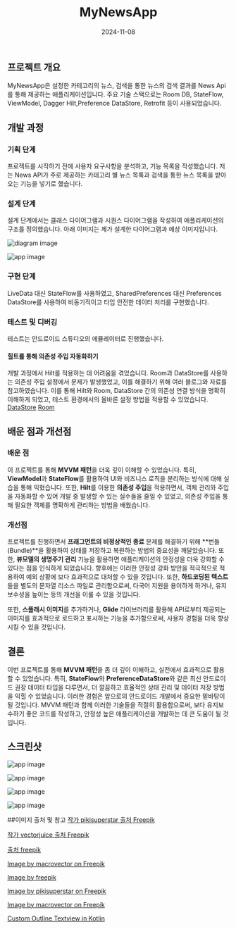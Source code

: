 ﻿---
title:  "MyNewsApp"
excerpt: "MyNewsApp은 원하는 카테고리의 뉴스를 편하게 볼 수 있고 검색을 할 수 있는 앱입니다. 이 글에서는 MyNewsApp의 개발 과정, 사용된 기술, 배운 점 등을 공유하고자 합니다."

categories:
- Android
tags:
- [RoomDB,StateFlow,NewsAPI,Preference DataStore,MVVM,Repository,ViewModel,Dagger Hilt,SAA]

toc: true
toc_sticky: true
date: 2024-11-08
---


## 프로젝트 개요
MyNewsApp은 설정한 카테고리의 뉴스, 검색을 통한 뉴스의 검색 결과를 News Api를 통해 제공하는 애플리케이션입니다. 주요 기술 스택으로는 Room DB, StateFlow, ViewModel, Dagger Hilt,Preference DataStore, Retrofit 등이 사용되었습니다.

## 개발 과정

### 기획 단계
프로젝트를 시작하기 전에 사용자 요구사항을 분석하고, 기능 목록을 작성했습니다.
저는 News API가 주로 제공하는 카테고리 별 뉴스 목록과 검색을 통한 뉴스 목록을 받아 오는 기능을 넣기로 했습니다.

### 설계 단계
설계 단계에서는 클래스 다이어그램과 시퀀스 다이어그램을 작성하여 애플리케이션의 구조를 정의했습니다.
아래 이미지는 제가 설계한 다이어그램과 예상 이미지입니다.

![diagram image](https://github.com/ar9988/ar9988.github.io/blob/main/assets/images/project2/diagram.png?raw=true)


![app image](https://github.com/ar9988/ar9988.github.io/blob/main/assets/images/project2/image1.png?raw=true)

### 구현 단계
LiveData 대신 StateFlow를 사용하였고, SharedPreferences 대신 Preferences DataStore를 사용하여 비동기적이고 타입 안전한 데이터 처리를 구현했습니다.


### 테스트 및 디버깅
테스트는 안드로이드 스튜디오의 에뮬레이터로 진행했습니다.
#### 힐트를 통해 의존성 주입 자동화하기
개발 과정에서 Hilt를 적용하는 데 어려움을 겪었습니다.  Room과 DataStore를 사용하는 의존성 주입 설정에서 문제가 발생했었고, 이를 해결하기 위해 여러 블로그와 자료를 참고하였습니다. 이를 통해 Hilt와 Room, DataStore 간의 의존성 연결 방식을 명확히 이해하게 되었고, 테스트 환경에서의 올바른 설정 방법을 적용할 수 있었습니다.
[DataStore](https://medium.com/@ramg7/android-user-preferences-simplified-preferences-datastore-with-hilt-c08da9691667)
[Room](https://svvashishtha.medium.com/using-room-with-hilt-cb57a1bc32f)


## 배운 점과 개선점

### 배운 점
이 프로젝트를 통해 **MVVM 패턴**을 더욱 깊이 이해할 수 있었습니다. 특히, **ViewModel**과 **StateFlow**를 활용하여 UI와 비즈니스 로직을 분리하는 방식에 대해 실습을 통해 익혔습니다. 또한, **Hilt**를 이용한 **의존성 주입**을 적용하면서, 객체 관리와 주입을 자동화할 수 있어 개발 중 발생할 수 있는 실수들을 줄일 수 있었고, 의존성 주입을 통해 필요한 객체를 명확하게 관리하는 방법을 배웠습니다.

### 개선점
프로젝트를 진행하면서 **프래그먼트의 비정상적인 종료** 문제를 해결하기 위해 **번들(Bundle)**을 활용하여 상태를 저장하고 복원하는 방법의 중요성을 깨달았습니다. 또한, **뷰모델의 생명주기 관리** 기능을 활용하면 애플리케이션의 안정성을 더욱 강화할 수 있다는 점을 인식하게 되었습니다. 향후에는 이러한 안정성 강화 방안을 적극적으로 적용하여 예외 상황에 보다 효과적으로 대처할 수 있을 것입니다. 또한, **하드코딩된 텍스트**들을 별도의 문자열 리소스 파일로 관리함으로써, 다국어 지원을 용이하게 하거나, 유지보수성을 높이는 등의 개선을 이룰 수 있을 것입니다.

또한, **스플래시 이미지**를 추가하거나, **Glide** 라이브러리를 활용해 API로부터 제공되는 이미지를 효과적으로 로드하고 표시하는 기능을 추가함으로써, 사용자 경험을 더욱 향상시킬 수 있을 것입니다.

## 결론
이번 프로젝트를 통해 **MVVM 패턴**을 좀 더 깊이 이해하고, 실전에서 효과적으로 활용할 수 있었습니다. 특히, **StateFlow**와 **PreferenceDataStore**와 같은 최신 안드로이드 권장 데이터 타입을 다루면서, 더 깔끔하고 효율적인 상태 관리 및 데이터 저장 방법을 익힐 수 있었습니다. 이러한 경험은 앞으로의 안드로이드 개발에서 중요한 밑바탕이 될 것입니다. MVVM 패턴과 함께 이러한 기술들을 적절히 활용함으로써, 보다 유지보수하기 좋은 코드를 작성하고, 안정성 높은 애플리케이션을 개발하는 데 큰 도움이 될 것입니다.

## 스크린샷
![app image](https://github.com/ar9988/ar9988.github.io/blob/main/assets/images/project2/screen1.png?raw=true)

![app image](https://github.com/ar9988/ar9988.github.io/blob/main/assets/images/project2/screen2.png?raw=true)

![app image](https://github.com/ar9988/ar9988.github.io/blob/main/assets/images/project2/screen3.png?raw=true)

![app image](https://github.com/ar9988/ar9988.github.io/blob/main/assets/images/project2/screen4.png?raw=true)


##이미지 출처 및 참고
<a href="https://kr.freepik.com/free-vector/bijeuniseu-salamdeul-i-geulim_7071849.htm#fromView=search&page=1&position=11&uuid=1e797877-17b8-4500-89d9-37d7422fd8b6">작가 pikisuperstar 출처 Freepik</a>

<a href="https://kr.freepik.com/free-vector/eum-ag-seupikeoeseo-maikeuwa-konseoteueseo-chumchuneun-jag-eun-salamdeul-iissneun-hibhab-gasu-hibhab-eum-ag-hibhab-pati-rap-eum-ag-sueob-gaenyeom-bunhongbich-i-doneun-sanho-bluevector-golib-doen-geulim_11664222.htm#fromView=search&page=2&position=15&uuid=0799d0dc-f856-4b1a-b432-77a74f3d4eab">작가 vectorjuice 출처 Freepik</a>

<a href="https://kr.freepik.com/free-vector/son-eulo-geulin-inteones-halu-geulim_13234247.htm#fromView=image_search_similar&page=1&position=6&uuid=e52c589d-d33d-4649-9bad-67f25d658e7f">출처 freepik</a>

<a href="https://www.freepik.com/free-vector/medicine-health-care-flat-icons-hospital-health-emergency-aid-doctor-pharmacy_10701139.htm#fromView=search&page=1&position=17&uuid=6b81b769-eb9b-45d8-91d5-8eb7d7a7a26a">Image by macrovector on Freepik</a>

<a href="https://www.freepik.com/free-vector/science-lab-objects_7409937.htm#fromView=search&page=1&position=6&uuid=47cec9c3-1c56-46e2-9600-4c7111f62ab0">Image by freepik</a>

<a href="https://www.freepik.com/free-vector/flat-design-people-doing-sports_49685249.htm#fromView=search&page=1&position=1&uuid=3dda2bf5-889d-437d-9397-7c9bad5a6f70">Image by pikisuperstar on Freepik</a>

<a href="https://www.freepik.com/free-vector/web-3-0-technologies-isometric-set-with-digital-identity-database-big-data-icons-isolated-vector-illustration_32471858.htm#fromView=image_search_similar&page=2&position=16&uuid=19489dfb-4715-472f-9f13-e94012e86eed">Image by macrovector on Freepik</a>

[Custom Outline Textview in Kotlin](https://sputnik-kr.tistory.com/29) 

